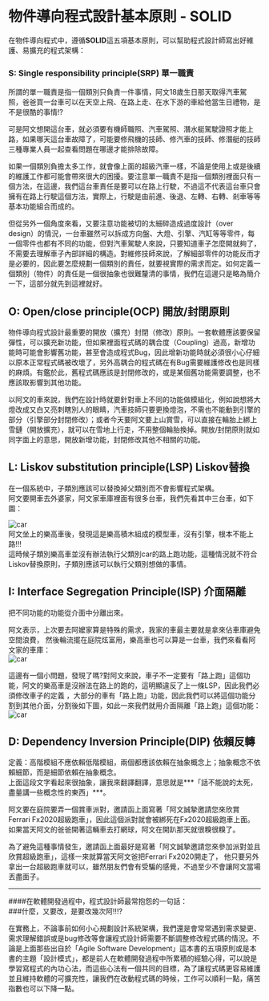 # 物件導向程式設計基本原則 - SOLID

在物件導向程式中，遵循**SOLID**這五項基本原則，可以幫助程式設計師寫出好維護、易擴充的程式架構：
  
### S: Single responsibility principle(SRP) 單一職責  
所謂的單一職責是指一個類別只負責一件事情，阿文18歲生日那天取得汽車駕照，爸爸買一台車可以在天空上飛、在路上走、在水下游的車給他當生日禮物，是不是很酷的事情!?  
  
可是阿文想開這台車，就必須要有機師職照、汽車駕照、潛水艇駕駛證照才能上路，如果哪天這台車故障了，可能要修飛機的技師、修汽車的技師、修潛艇的技師三種專業人員一起查看問題在哪邊才能排除故障。  
  
如果一個類別負擔太多工作，就會像上面的超級汽車一樣，不論是使用上或是後續的維護工作都可能會帶來很大的困擾。要注意單一職責不是指一個類別裡面只有一個方法，在這邊，我們這台車責任是要可以在路上行駛，不過這不代表這台車只會擁有在路上行駛這個方法，實際上，行駛是由前進、後退、左轉、右轉、剎車等等基本功能組合而成的。  
  
但從另外一個角度來看，又要注意功能被切的太細碎造成過度設計（over design）的情況，一台車雖然可以拆成方向盤、大燈、引擎、汽缸等等零件，每一個零件也都有不同的功能，但對汽車駕駛人來說，只要知道車子怎麼開就夠了，不需要去理解車子內部詳細的構造。對維修技師來說，了解細部零件的功能反而才是必要的，因此要怎麼規劃一個類別的責任，就要視實際的需求而定。如何定義一個類別（物件）的責任是一個很抽象也很難釐清的事情，我們在這邊只是略為簡介一下，這部分就先到這裡就好。  
  
## O: Open/close principle(OCP)  開放/封閉原則 
物件導向程式設計最重要的開放（擴充）封閉（修改）原則。一套軟體應該要保留彈性，可以擴充新功能，但如果裡面程式碼的耦合度（Coupling）過高，新增功能時可能會影響舊功能，甚至會造成程式Bug，因此增新功能時就必須很小心仔細以原本正常程式碼被改壞了，另外高耦合的程式碼在有Bug需要維護修改也是同樣的麻煩。有鑑於此，舊程式碼應該是封閉修改的，或是某個舊功能需要調整，也不應該取影響到其他功能。  
  
以阿文的車來說，我們在設計時就要針對車上不同的功能做模組化，例如說想將大燈改成又白又亮刺瞎別人的眼睛，汽車技師只要更換燈泡，不需也不能動到引擎的部分（引擎部分封閉修改）；或者今天要阿文要上山賞雪，可以直接在輪胎上綁上雪鏈（開放擴充），就可以在雪地上行走，不用整個輪胎換掉。開放/封閉原則就如同字面上的意思，開放新增功能，封閉修改其他不相關的功能。  
  

## L: Liskov substitution principle(LSP)   Liskov替換  
在一個系統中，子類別應該可以替換掉父類別而不會影響程式架構。  
阿文要開車去外婆家，阿文家車庫裡面有很多台車，我們先看其中三台車，如下圖：  	
   
![car](image/car.png)  
阿文坐上的樂高車後，發現這是樂高積木組成的模型車，沒有引擎，根本不能上路!!!  
這時候子類別樂高車並沒有辦法執行父類別car的路上跑功能，這種情況就不符合Liskov替換原則，子類別應該可以執行父類別想做的事情。  

## I: Interface Segregation Principle(ISP) 介面隔離
把不同功能的功能從介面中分離出來。 

阿文表示，上次要去阿嬤家算是特殊的需求，我家的車最主要就是拿來佔車庫避免空間浪費，
然後輪流擺在庭院炫富用，樂高車也可以算是一台車，我們來看看阿文家的車庫：    
![car](image/car2.gif)  
  
這邊有一個小問題，發現了嗎?對阿文來說，車子不一定要有「路上跑」這個功能，阿文的樂高車是沒辦法在路上的跑的，這明顯違反了上一條LSP，因此我們必須修改車子的定義
，大部分的車有「路上跑」功能，因此我們可以將這個功能分割到其他介面，分割後如下圖，如此一來我們就用介面隔離「路上跑」這個功能：    
![car](image/car3.gif)


## D: Dependency Inversion Principle(DIP) 依賴反轉
定義：高階模組不應依賴低階模組，兩個都應該依賴在抽象概念上；抽象概念不依賴細節，而是細節依賴在抽象概念。  
上面這段文字看起來很抽象，讓我來翻譯翻譯，意思就是***「話不能說的太死，盡量講一些概念性的東西」***。  
  
阿文要在庭院要弄一個賞車派對，邀請函上面寫著「阿文誠摯邀請您來欣賞Ferrari Fx2020超級跑車」，因此這個派對就會被綁死在Fx2020超級跑車上面。如果當天阿文的爸爸開著這輛車去打網球，阿文在開趴那天就很糗很糗了。  
  
為了避免這種事情發生，邀請函上面最好是寫著「阿文誠摯邀請您來參加派對並且欣賞超級跑車」，這樣一來就算當天阿文爸把Ferrari Fx2020開走了， 他只要另外拿出一台超級跑車就可以，雖然朋友們會有受騙的感覺，不過至少不會讓阿文當場丟盡面子。  
  

- - - 
####在軟體開發過程中，程式設計師最常抱怨的一句話：  
###什麼，又要改，是要改幾次阿!!!?  
  
在實務上，不論事前如何小心規劃設計系統架構，我們還是會常常遇到需求變更、需求理解錯誤或是bug修改等會讓程式設計師需要不斷調整修改程式碼的情況。不論是上面那些出自於「Agile Software Development」這本書的五項原則或是本書的主題「設計模式」，都是前人在軟體開發過程中所累積的經驗心得，可以說是學習寫程式的內功心法，而這些心法有一個共同的目標，為了讓程式碼更容易維護並且維持軟體的可擴充性，讓我們在改動程式碼的時候，工作可以順利一點，痛苦指數也可以下降一點。  




